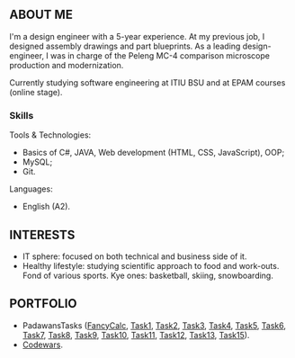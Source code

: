## ABOUT ME

I'm a design engineer with a 5-year experience. At my previous job, I designed assembly drawings and part blueprints. As a leading design-engineer, I was in charge of the Peleng MC-4 comparison microscope production and modernization. 

Currently studying software engineering at ITIU BSU and at EPAM courses (online stage). 

### Skills

Tools & Technologies: 
- Basics of C#, JAVA, Web development (HTML, CSS, JavaScript), OOP;
- MySQL;
- Git.

Languages:
- English (A2).

## INTERESTS
 
- IT sphere: focused on both technical and business side of it.
- Healthy lifestyle: studying scientific approach to food and work-outs. Fond of various sports. Kye ones: basketball, skiing, snowboarding.  

## PORTFOLIO

- PadawansTasks ([FancyCalc](https://github.com/AGoravskiy/FancyCalc), [Task1](https://github.com/AGoravskiy/PadawansTask1), [Task2](https://github.com/AGoravskiy/PadawansTask2), [Task3](https://github.com/AGoravskiy/PadawansTask3), [Task4](https://github.com/AGoravskiy/PadawansTask4), [Task5](https://github.com/AGoravskiy/PadawansTask5), [Task6](https://github.com/AGoravskiy/PadawansTask6), [Task7](https://github.com/AGoravskiy/PadawansTask7), [Task8](https://github.com/AGoravskiy/PadawansTask8), [Task9](https://github.com/AGoravskiy/PadawansTask9), [Task10](https://github.com/AGoravskiy/PadawansTask10), [Task11](https://github.com/AGoravskiy/PadawansTask11), [Task12](https://github.com/AGoravskiy/PadawansTask12), [Task13](https://github.com/AGoravskiy/PadawansTask13), [Task15](https://github.com/AGoravskiy/PadawansTask15)).
- [Codewars](https://www.codewars.com/users/AGoravskiy).
